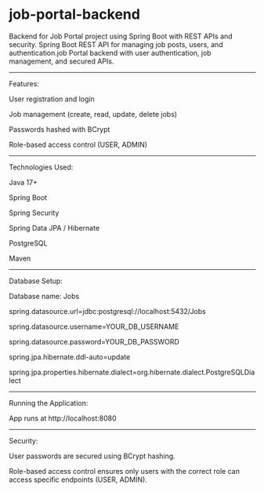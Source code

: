 # job-portal-backend
Backend for Job Portal project using Spring Boot with REST APIs and security. Spring Boot REST API for managing job posts, users, and authentication.job Portal backend with user authentication, job management, and secured APIs.

---------------------------------------------------------------------------------------------------------------------------------------------------------------------------------------------------------------------


Features:

User registration and login

Job management (create, read, update, delete jobs)

Passwords hashed with BCrypt

Role-based access control (USER, ADMIN)

---------------------------------------------------------------------------------------------------------------------------------------------------------------------------------------------------------------------





Technologies Used:

Java 17+

Spring Boot

Spring Security

Spring Data JPA / Hibernate

PostgreSQL

Maven

---------------------------------------------------------------------------------------------------------------------------------------------------------------------------------------------------------------------





Database Setup:

Database name: Jobs

spring.datasource.url=jdbc:postgresql://localhost:5432/Jobs

spring.datasource.username=YOUR_DB_USERNAME

spring.datasource.password=YOUR_DB_PASSWORD

spring.jpa.hibernate.ddl-auto=update

spring.jpa.properties.hibernate.dialect=org.hibernate.dialect.PostgreSQLDialect

---------------------------------------------------------------------------------------------------------------------------------------------------------------------------------------------------------------------




Running the Application:

App runs at http://localhost:8080

---------------------------------------------------------------------------------------------------------------------------------------------------------------------------------------------------------------------




Security:

User passwords are secured using BCrypt hashing.

Role-based access control ensures only users with the correct role can access specific endpoints (USER, ADMIN).


